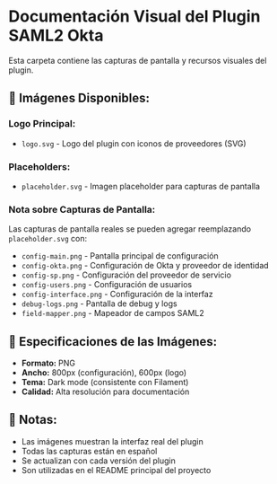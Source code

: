 # Documentación Visual del Plugin SAML2 Okta

Esta carpeta contiene las capturas de pantalla y recursos visuales del plugin.

## 📸 **Imágenes Disponibles:**

### **Logo Principal:**
- `logo.svg` - Logo del plugin con iconos de proveedores (SVG)

### **Placeholders:**
- `placeholder.svg` - Imagen placeholder para capturas de pantalla

### **Nota sobre Capturas de Pantalla:**
Las capturas de pantalla reales se pueden agregar reemplazando `placeholder.svg` con:
- `config-main.png` - Pantalla principal de configuración
- `config-okta.png` - Configuración de Okta y proveedor de identidad
- `config-sp.png` - Configuración del proveedor de servicio
- `config-users.png` - Configuración de usuarios
- `config-interface.png` - Configuración de la interfaz
- `debug-logs.png` - Pantalla de debug y logs
- `field-mapper.png` - Mapeador de campos SAML2

## 🎨 **Especificaciones de las Imágenes:**

- **Formato:** PNG
- **Ancho:** 800px (configuración), 600px (logo)
- **Tema:** Dark mode (consistente con Filament)
- **Calidad:** Alta resolución para documentación

## 📝 **Notas:**

- Las imágenes muestran la interfaz real del plugin
- Todas las capturas están en español
- Se actualizan con cada versión del plugin
- Son utilizadas en el README principal del proyecto
